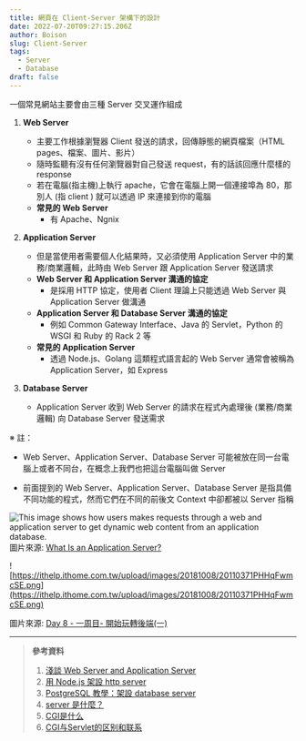 ```yaml
---
title: 網頁在 Client-Server 架構下的設計
date: 2022-07-20T09:27:15.206Z
author: Boison
slug: Client-Server
tags:
  - Server
  - Database
draft: false
---
```

一個常見網站主要會由三種 Server 交叉運作組成

1. **Web Server**

   * 主要工作根據瀏覽器 Client 發送的請求，回傳靜態的網頁檔案（HTML pages、檔案、圖片、影片）
   * 隨時監聽有沒有任何瀏覽器對自己發送 request，有的話該回應什麼樣的 response
   * 若在電腦(指主機)上執行 apache，它會在電腦上開一個連接埠為 80，那別人 (指 client ) 就可以透過 IP 來連接到你的電腦
   * **常見的 Web Server**
     * 有 Apache、Ngnix

2. **Application Server**


   * 但是當使用者需要個人化結果時，又必須使用 Application Server 中的業務/商業邏輯，此時由 Web Server 跟 Application Server 發送請求
   * **Web Server 和 Application Server 溝通的協定**
     * 是採用 HTTP 協定，使用者 Client 理論上只能透過 Web Server 與 Application Server 做溝通
   * **Application Server 和 Database Server 溝通的協定**
     * 例如 Common Gateway Interface、Java 的 Servlet，Python 的 WSGI 和 Ruby 的 Rack 2 等
   * **常見的 Application Server**
     * 透過 Node.js、Golang 這類程式語言起的 Web Server 通常會被稱為 Application Server，如 Express

3. **Database Server**

   * Application Server 收到  Web Server 的請求在程式內處理後 (業務/商業邏輯) 向  Database Server 發送需求

※ 註：

* Web Server、Application Server、Database Server  可能被放在同一台電腦上或者不同台，在概念上我們也把這台電腦叫做 Server

* 前面提到的 Web Server、Application Server、Database Server 是指具備不同功能的程式，然而它們在不同的前後文 Context 中卻都被以 Server 指稱

![This image shows how users makes requests through a web and application server to get dynamic web content from an application database. ](https://www.serverwatch.com/wp-content/uploads/2021/05/Web_App_Flow-02-01-1024x385.png)\
圖片來源: [What Is an Application Server?](https://www.serverwatch.com/guides/application-server/)

![https://ithelp.ithome.com.tw/upload/images/20181008/20110371PHHqFwmcSE.png](https://ithelp.ithome.com.tw/upload/images/20181008/20110371PHHqFwmcSE.png)

圖片來源: [Day 8 - 一周目- 開始玩轉後端(一)](https://ithelp.ithome.com.tw/articles/10200476)

---

> **參考資料**
>
> 1. [淺談 Web Server and Application Server](https://vicxu.medium.com/web-server-and-application-server-5a6d9c940eff)
> 2. [用 Node.js 架設 http server](https://jimmyswebnote.com/node-js-http-server/)
> 3. [PostgreSQL 教學：架設 database server](https://jimmyswebnote.com/postgresql-tutorial/)
> 4. [server 是什麼？](https://jimmyswebnote.com/what-is-server/)
> 5. [CGI是什么](https://www.jianshu.com/p/c4dc22699a42?u_atoken\=ed6517e9-19ff-40e5-acbd-32dc0ae15b8b&u_asession\=01NcIOqo_1ejtvEBGMleqArQ\_-aSQqFQFoS6AO10UhIwQK9jroFTB5Ojs_cHgd4K4BX0KNBwm7Lovlpxjd_P_q4JsKWYrT3W_NKPr8w6oU7K9pV6uAMpqup84e_G4ZUeCtPpcarp92QKzyJKyYjREPlmBkFo3NEHBv0PZUm6pbxQU&u_asig\=058un4ynxXv3LVdcU4rcDeWH6G_I0D2JPUo0HH77NXKTa6gTssotnQpdoA9pz3Xi1WnOBpDfjxsEFKBNYx-43TioKFa4blEi7OgWtrK1mm-LZKuEblCJINow6XmK4hqIMnANmjcUxa-bqEbmqyTwgdRzzImxLKzz84rQTehc0XYW_9JS7q8ZD7Xtz2Ly-b0kmuyAKRFSVJkkdwVUnyHAIJzWHaXwcfAvCJFXBgPzhwb42JajRD9vaB0FW3IY8IN--9WPRPQyB_SKrj-61LB_f61u3h9VXwMyh6PgyDIVSG1W-xljlbH1RboHv1XQ9CWmlXcLvoHMjeznVGgQJUfzM8WRaJD0fGM7bCcmJJqgDtEcDvDtENewUy5OGlVipuZnt8mWspDxyAEEo4kbsryBKb9Q&u_aref\=LQ3n27CBFoayjO%2Bl3FH2JMkVfPw%3D)
> 6. [CGI与Servlet的区别和联系](https://blog.csdn.net/DLUTBruceZhang/article/details/49933357)